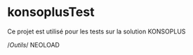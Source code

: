 # konsoplusTest

Ce projet est utilisé pour les tests sur la solution KONSOPLUS

/*Outils*/
NEOLOAD

